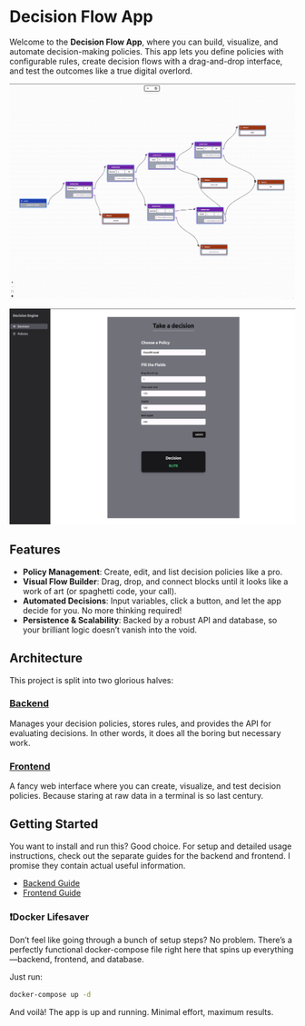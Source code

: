 # Decision Flow App

Welcome to the **Decision Flow App**, where you can build, visualize, and automate decision-making policies. This app lets you define policies with configurable rules, create decision flows with a drag-and-drop interface, and test the outcomes like a true digital overlord.

![Policy Flow](./assets/policy_flow_complex.png)

![Policy Decision](./assets/decision_result.png)

## Features

- **Policy Management**: Create, edit, and list decision policies like a pro.
- **Visual Flow Builder**: Drag, drop, and connect blocks until it looks like a work of art (or spaghetti code, your call).
- **Automated Decisions**: Input variables, click a button, and let the app decide for you. No more thinking required!
- **Persistence & Scalability**: Backed by a robust API and database, so your brilliant logic doesn’t vanish into the void.

## Architecture

This project is split into two glorious halves:

### [Backend](./backend/ConfigBackend/README.md)
Manages your decision policies, stores rules, and provides the API for evaluating decisions. In other words, it does all the boring but necessary work.


### [Frontend](./frontend/README.md)
A fancy web interface where you can create, visualize, and test decision policies. Because staring at raw data in a terminal is so last century.


## Getting Started

You want to install and run this? Good choice. For setup and detailed usage instructions, check out the separate guides for the backend and frontend. I promise they contain actual useful information.

- [Backend Guide](./backend/ConfigBackend/README.md)
- [Frontend Guide](./frontend/README.md)

### ❗Docker Lifesaver

Don’t feel like going through a bunch of setup steps? No problem. There’s a perfectly functional docker-compose file right here that spins up everything—backend, frontend, and database.

Just run:

```sh
docker-compose up -d
```
And voilà! The app is up and running. Minimal effort, maximum results.
